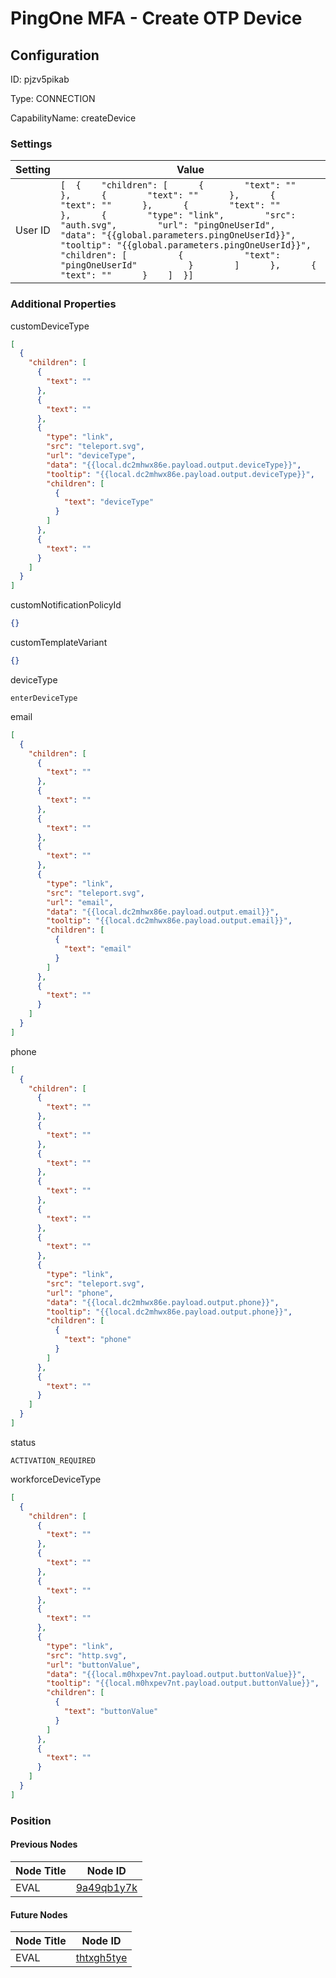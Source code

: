 # PingOne MFA - Create OTP Device
## Configuration
ID:  pjzv5pikab

Type: CONNECTION 

CapabilityName: createDevice

### Settings
| Setting | Value  |
| :------------------------ | ---------------------------------------- |
| User ID |```[  {    "children": [      {        "text": ""      },      {        "text": ""      },      {        "text": ""      },      {        "text": ""      },      {        "type": "link",        "src": "auth.svg",        "url": "pingOneUserId",        "data": "{{global.parameters.pingOneUserId}}",        "tooltip": "{{global.parameters.pingOneUserId}}",        "children": [          {            "text": "pingOneUserId"          }        ]      },      {        "text": ""      }    ]  }] ```|





### Additional Properties
customDeviceType
```json 
[
  {
    "children": [
      {
        "text": ""
      },
      {
        "text": ""
      },
      {
        "type": "link",
        "src": "teleport.svg",
        "url": "deviceType",
        "data": "{{local.dc2mhwx86e.payload.output.deviceType}}",
        "tooltip": "{{local.dc2mhwx86e.payload.output.deviceType}}",
        "children": [
          {
            "text": "deviceType"
          }
        ]
      },
      {
        "text": ""
      }
    ]
  }
]
```


customNotificationPolicyId
```json 
{}
```


customTemplateVariant
```json 
{}
```


deviceType
```string 
enterDeviceType
```


email
```json 
[
  {
    "children": [
      {
        "text": ""
      },
      {
        "text": ""
      },
      {
        "text": ""
      },
      {
        "text": ""
      },
      {
        "type": "link",
        "src": "teleport.svg",
        "url": "email",
        "data": "{{local.dc2mhwx86e.payload.output.email}}",
        "tooltip": "{{local.dc2mhwx86e.payload.output.email}}",
        "children": [
          {
            "text": "email"
          }
        ]
      },
      {
        "text": ""
      }
    ]
  }
]
```


phone
```json 
[
  {
    "children": [
      {
        "text": ""
      },
      {
        "text": ""
      },
      {
        "text": ""
      },
      {
        "text": ""
      },
      {
        "text": ""
      },
      {
        "text": ""
      },
      {
        "type": "link",
        "src": "teleport.svg",
        "url": "phone",
        "data": "{{local.dc2mhwx86e.payload.output.phone}}",
        "tooltip": "{{local.dc2mhwx86e.payload.output.phone}}",
        "children": [
          {
            "text": "phone"
          }
        ]
      },
      {
        "text": ""
      }
    ]
  }
]
```


status
```string 
ACTIVATION_REQUIRED
```


workforceDeviceType
```json 
[
  {
    "children": [
      {
        "text": ""
      },
      {
        "text": ""
      },
      {
        "text": ""
      },
      {
        "text": ""
      },
      {
        "type": "link",
        "src": "http.svg",
        "url": "buttonValue",
        "data": "{{local.m0hxpev7nt.payload.output.buttonValue}}",
        "tooltip": "{{local.m0hxpev7nt.payload.output.buttonValue}}",
        "children": [
          {
            "text": "buttonValue"
          }
        ]
      },
      {
        "text": ""
      }
    ]
  }
]
```





### Position

#### Previous Nodes
| Node Title | Node ID |
| :------------- | ------------ |
| EVAL | [9a49qb1y7k](./9a49qb1y7k.md) | 
 
 #### Future Nodes
| Node Title | Node ID |
| :------------- | ------------ |
| EVAL |[thtxgh5tye](./thtxgh5tye.md) | 